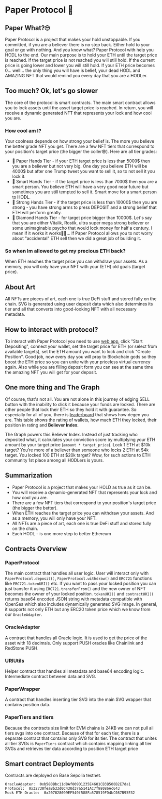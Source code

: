 # Paper Protocol 🧻

## Paper What?🙄

Paper Protocol is a project that makes your hold unstoppable. If you committed, if you are a believer there is no step back. Either hold to your goal or go with nothing. And you know what? Paper Protocol with help you HODL to the end. Our main purpose is to hold your ETH until the target price is reached. If the target price is not reached you will still hold. If the current price is going lower and lower you will still hold. If your ETH price becomes 0... well... the only thing you will have is belief, your dead HODL and AMAZING NFT that would remind you every day that you are a HODLer.

## Too much? Ok, let's go slower

The core of the protocol is smart contracts. The main smart contract allows you to lock assets until the asset target price is reached. In return, you will receive a dynamic generated NFT that represents your lock and how cool you are.

### How cool am I?

Your coolness depends on how strong your belief is. The more you believe the better grade NFT you get. There are a few NFT tiers that correspond to your position's target price (the bigger the coller😎). Here are all tier grades:

- 🧻 Paper Hands Tier - if your ETH target price is less than 5000$ then you are a believer but not very big. One day you believe ETH will be 4000$ but after one Trump tweet you want to sell it, so to not sell it you lock it.
- 💪 Smart Hands Tier - if the target price is less than 7000$ then you are a smart person. You believe ETH will have a very good near future but sometimes you are still tempted to sell it. Smart move for a smart person to HODL.
- 🦾 Strong Hands Tier - if the target price is less than 10000$ then you are strong - you have strong arms to press DEPOSIT and a strong belief that ETH will perform greatly.
- 💪 Diamond Hands Tier - for target price bigger than 10000$. Let's say that you are either Vitalik, Rostik, ultra super mega strong believer or some unimaginable psycho that would lock money for half a century. I mean if it works it works🤷‍♂️... If Paper Protocol allows you to not worry about "accidental" ETH sell then we did a great job of building it.

### So when Im allowed to get my precious ETH back?

When ETH reaches the target price you can withdraw your assets. As a memory, you will only have your NFT with your (ETH) old goals (target price).

## About Art

All NFTs are pieces of art, each one is true DeFi stuff and stored fully on the chain. SVG is generated using user deposit data which also determines its tier and all that converts into good-looking NFT with all necessary metadata.

## How to interact with protocol?

To interact with Paper Protocol you need to use [web app](https://paper-protocol.vercel.app/), click "Start Depositing", connect your wallet, set the target price for ETH (or select from available targets), set the ETH amount you want to lock and click "Create Position". Good job, now every day you will pray to Blockchain gods so they boost the ETH price so you can unite with your priceless virtual currency again. Also while you are filling deposit form you can see at the same time the amazing NFT you will get for your deposit.

## One more thing and The Graph

Of course, that's not all. You are not alone in this journey of edging SELL button with the inability to click it because your funds are locked. There are other people that lock their ETH so they hold it with guarantee. So especially for all of you, there is [leaderboard](https://paper-protocol.vercel.app/believer-index) that shows how degen you are. This table shows the rating of wallets, how much ETH they locked, their position in rating and **Believer Index**.

The Graph powers this Believer Index. Instead of just tracking who deposited what, it calculates your conviction score by multiplying your ETH amount by your target price (`amount * target_price`). Lock 1 ETH at $10k target? You're more of a believer than someone who locks 2 ETH at $4k target. You locked 100 ETH at $20k target? Wow, for such actions to ETH community 1st place among all HODLers is yours.

## Summarization

- Paper Protocol is a project that makes your HOLD as true as it can be.
- You will receive a dynamic-generated NFT that represents your lock and how cool you are.
- There are a few NFT tiers that correspond to your position's target price (the bigger the better).
- When ETH reaches the target price you can withdraw your assets. And as a memory, you will only have your NFT.
- All NFTs are a piece of art, each one is true DeFi stuff and stored fully on the chain.
- Each HODL - is one more step to better Ethereum

## Contracts Overview

### PaperProtocol

The main contract that handles all user logic. User will interact only with `PaperProtocol.deposit()`, `PaperProtocol.withdraw()` and `ERC721` functions like `ERC721.tokenURI()` etc. If you want to pass your locked position you can just transfer it using `ERC721.transferFrom()` and the new owner of NFT becomes the owner of your locked position. `tokenURI()` and `contractURI()` returns base64 encoded JSON string with metadata compatible with OpenSea which also includes dynamically generated SVG image. In general, it supports not only ETH but any ERC20 token price which we know from our `OracleAdapter`.

### OracleAdapter

A contract that handles all Oracle logic. It is used to get the price of the asset with 18 decimals. Only support PUSH oracles like Chainlink and RedStone PUSH.

### URIUtils

Helper contract that handles all metadata and base64 encoding logic. Intermediate contract between data and SVG.

### PaperWrapper

A contract that handles inserting tier SVG into the main SVG wrapper that contains position data.

### PaperTiers and tiers

Because the contracts size limit for EVM chains is 24KB we can not pull all tiers svgs into one contract. Because of that for each tier, there is a separate contract that contains only SVG for its tier. The contract that unites all tier SVGs is `PaperTiers` contract which contains mapping linking all tier SVGs and retrieves tier data according to position ETH target price

## Smart contract Deployments

Contracts are deployed on Base Sepolia testnet.

```
OracleAdapter:  0xb580Bbc11d8Af009D1235E4601CB3B500B2E7da1
Protocol:  0x32730feaBb33d0C430d37a5141AC7f98086Ac643
Mock ETH Oracle:  0x207028099EF549f588Fa578519FD4bC087B95E32
```
